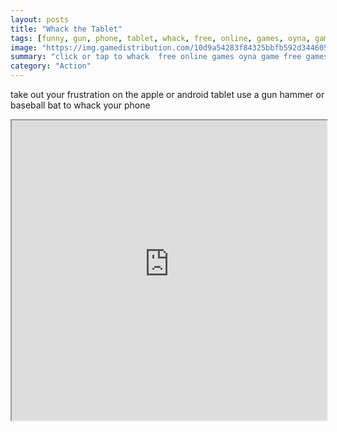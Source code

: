 ```yaml
---
layout: posts
title: "Whack the Tablet"
tags: [funny, gun, phone, tablet, whack, free, online, games, oyna, game, free, games, play, play, games]
image: "https://img.gamedistribution.com/10d9a54283f84325bbfb592d3446053e.jpg"
summary: "click or tap to whack  free online games oyna game free games play play games"
category: "Action"
---
```


take out your frustration on the apple or android tablet use a gun hammer or baseball bat to whack your phone

<iframe width="100%" height="480px;" src="https://html5.gamedistribution.com/10d9a54283f84325bbfb592d3446053e/"></iframe>